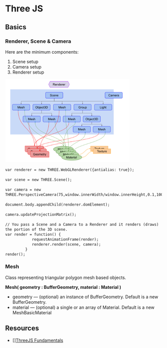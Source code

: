 # Three JS 

## Basics

### Renderer, Scene & Camera

Here are the minimum components:
1) Scene setup
2) Camera setup
3) Renderer setup

<img src="img/threejs-structure.svg" width="400px">

```
var renderer = new THREE.WebGLRenderer({antialias: true});

var scene = new THREE.Scene();

var camera = new THREE.PerspectiveCamera(75,window.innerWidth/window.innerHeight,0.1,1000);

document.body.appendChild(renderer.domElement);

camera.updateProjectionMatrix();

// You pass a Scene and a Camera to a Renderer and it renders (draws) the portion of the 3D scene.
var render = function() {
            requestAnimationFrame(render);        
            renderer.render(scene, camera);
         }
render();
```

### Mesh

Class representing triangular polygon mesh based objects.

**Mesh( geometry : BufferGeometry, material : Material )**
* geometry — (optional) an instance of BufferGeometry. Default is a new BufferGeometry.
* material — (optional) a single or an array of Material. Default is a new MeshBasicMaterial

## Resources
- [][ThreeJS Fundamentals](https://threejs.org/manual/#en/fundamentals)